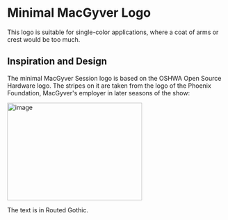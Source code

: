 # Minimal MacGyver Logo
This logo is suitable for single-color applications, where a coat of arms or crest would be too much.

## Inspiration and Design
The minimal MacGyver Session logo is based on the OSHWA Open Source Hardware logo. The stripes on it are taken from the logo of the Phoenix Foundation, MacGyver's employer in later seasons of the show:

<img width="310" height="224" alt="image" src="https://github.com/user-attachments/assets/a4930c19-0a9e-4e8a-b00c-8b8b11711a76" />


The text is in Routed Gothic. 
